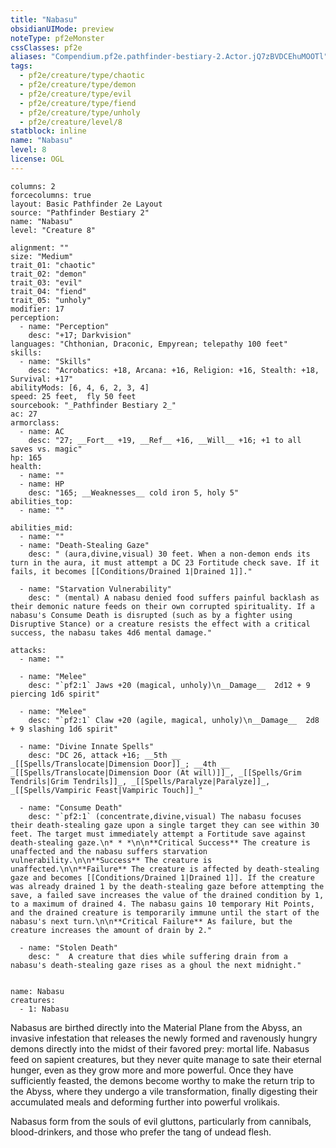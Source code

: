 ```yaml
---
title: "Nabasu"
obsidianUIMode: preview
noteType: pf2eMonster
cssClasses: pf2e
aliases: "Compendium.pf2e.pathfinder-bestiary-2.Actor.jQ7zBVDCEhuMOOTl" 
tags:
  - pf2e/creature/type/chaotic
  - pf2e/creature/type/demon
  - pf2e/creature/type/evil
  - pf2e/creature/type/fiend
  - pf2e/creature/type/unholy
  - pf2e/creature/level/8
statblock: inline
name: "Nabasu"
level: 8
license: OGL
---
```


```statblock
columns: 2
forcecolumns: true
layout: Basic Pathfinder 2e Layout
source: "Pathfinder Bestiary 2"
name: "Nabasu"
level: "Creature 8"

alignment: ""
size: "Medium"
trait_01: "chaotic"
trait_02: "demon"
trait_03: "evil"
trait_04: "fiend"
trait_05: "unholy"
modifier: 17
perception:
  - name: "Perception"
    desc: "+17; Darkvision"
languages: "Chthonian, Draconic, Empyrean; telepathy 100 feet"
skills:
  - name: "Skills"
    desc: "Acrobatics: +18, Arcana: +16, Religion: +16, Stealth: +18, Survival: +17"
abilityMods: [6, 4, 6, 2, 3, 4]
speed: 25 feet,  fly 50 feet
sourcebook: "_Pathfinder Bestiary 2_"
ac: 27
armorclass:
  - name: AC
    desc: "27; __Fort__ +19, __Ref__ +16, __Will__ +16; +1 to all saves vs. magic"
hp: 165
health:
  - name: ""
  - name: HP
    desc: "165; __Weaknesses__ cold iron 5, holy 5"
abilities_top:
  - name: ""

abilities_mid:
  - name: ""
  - name: "Death-Stealing Gaze"
    desc: " (aura,divine,visual) 30 feet. When a non-demon ends its turn in the aura, it must attempt a DC 23 Fortitude check save. If it fails, it becomes [[Conditions/Drained 1|Drained 1]]."

  - name: "Starvation Vulnerability"
    desc: " (mental) A nabasu denied food suffers painful backlash as their demonic nature feeds on their own corrupted spirituality. If a nabasu's Consume Death is disrupted (such as by a fighter using Disruptive Stance) or a creature resists the effect with a critical success, the nabasu takes 4d6 mental damage."

attacks:
  - name: ""

  - name: "Melee"
    desc: "`pf2:1` Jaws +20 (magical, unholy)\n__Damage__  2d12 + 9 piercing 1d6 spirit"

  - name: "Melee"
    desc: "`pf2:1` Claw +20 (agile, magical, unholy)\n__Damage__  2d8 + 9 slashing 1d6 spirit"

  - name: "Divine Innate Spells"
    desc: "DC 26, attack +16; __5th __  _[[Spells/Translocate|Dimension Door]]_; __4th __  _[[Spells/Translocate|Dimension Door (At will)]]_, _[[Spells/Grim Tendrils|Grim Tendrils]]_, _[[Spells/Paralyze|Paralyze]]_, _[[Spells/Vampiric Feast|Vampiric Touch]]_"

  - name: "Consume Death"
    desc: "`pf2:1` (concentrate,divine,visual) The nabasu focuses their death-stealing gaze upon a single target they can see within 30 feet. The target must immediately attempt a Fortitude save against death-stealing gaze.\n* * *\n\n**Critical Success** The creature is unaffected and the nabasu suffers starvation vulnerability.\n\n**Success** The creature is unaffected.\n\n**Failure** The creature is affected by death-stealing gaze and becomes [[Conditions/Drained 1|Drained 1]]. If the creature was already drained 1 by the death-stealing gaze before attempting the save, a failed save increases the value of the drained condition by 1, to a maximum of drained 4. The nabasu gains 10 temporary Hit Points, and the drained creature is temporarily immune until the start of the nabasu's next turn.\n\n**Critical Failure** As failure, but the creature increases the amount of drain by 2."

  - name: "Stolen Death"
    desc: "  A creature that dies while suffering drain from a nabasu's death-stealing gaze rises as a ghoul the next midnight."
 
```

```encounter-table
name: Nabasu
creatures:
  - 1: Nabasu
```



Nabasus are birthed directly into the Material Plane from the Abyss, an invasive infestation that releases the newly formed and ravenously hungry demons directly into the midst of their favored prey: mortal life. Nabasus feed on sapient creatures, but they never quite manage to sate their eternal hunger, even as they grow more and more powerful. Once they have sufficiently feasted, the demons become worthy to make the return trip to the Abyss, where they undergo a vile transformation, finally digesting their accumulated meals and deforming further into powerful vrolikais.

Nabasus form from the souls of evil gluttons, particularly from cannibals, blood-drinkers, and those who prefer the tang of undead flesh.
